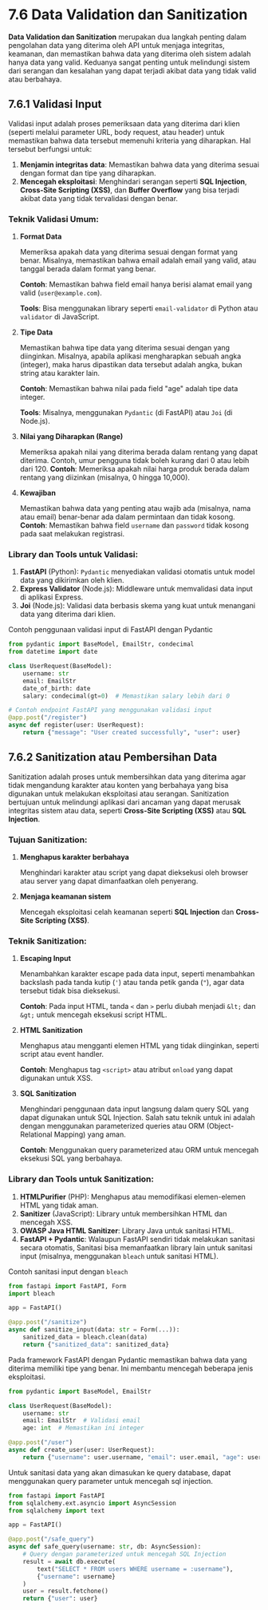 # 7.6 Data Validation dan Sanitization

**Data Validation dan Sanitization** merupakan dua langkah penting dalam pengolahan data yang diterima oleh API untuk menjaga integritas, keamanan, dan memastikan bahwa data yang diterima oleh sistem adalah hanya data yang valid. Keduanya sangat penting untuk melindungi sistem dari serangan dan kesalahan yang dapat terjadi akibat data yang tidak valid atau berbahaya.

## 7.6.1 Validasi Input

Validasi input adalah proses pemeriksaan data yang diterima dari klien (seperti melalui parameter URL, body request, atau header) untuk memastikan bahwa data tersebut memenuhi kriteria yang diharapkan. Hal tersebut berfungsi untuk:

1. **Menjamin integritas data**: Memastikan bahwa data yang diterima sesuai dengan format dan tipe yang diharapkan.
2. **Mencegah eksploitasi**: Menghindari serangan seperti **SQL Injection**, **Cross-Site Scripting (XSS)**, dan **Buffer Overflow** yang bisa terjadi akibat data yang tidak tervalidasi dengan benar.

### Teknik Validasi Umum:

1. **Format Data**
    
    Memeriksa apakah data yang diterima sesuai dengan format yang benar. Misalnya, memastikan bahwa email adalah email yang valid, atau tanggal berada dalam format yang benar.
    
    **Contoh**: Memastikan bahwa field email hanya berisi alamat email yang valid (`user@example.com`).
   
    **Tools**: Bisa menggunakan library seperti `email-validator` di Python atau `validator` di JavaScript.

2. **Tipe Data**
    
    Memastikan bahwa tipe data yang diterima sesuai dengan yang diinginkan. Misalnya, apabila aplikasi mengharapkan sebuah angka (integer), maka harus dipastikan data tersebut adalah angka, bukan string atau karakter lain.
    
    **Contoh**: Memastikan bahwa nilai pada field "age" adalah tipe data integer.
   
    **Tools**: Misalnya, menggunakan `Pydantic` (di FastAPI) atau `Joi` (di Node.js).

3. **Nilai yang Diharapkan (Range)**
    
    Memeriksa apakah nilai yang diterima berada dalam rentang yang dapat diterima. Contoh, umur pengguna tidak boleh kurang dari 0 atau lebih dari 120. **Contoh**: Memeriksa apakah nilai harga produk berada dalam rentang yang diizinkan (misalnya, 0 hingga 10,000).

4. **Kewajiban**
    
    Memastikan bahwa data yang penting atau wajib ada (misalnya, nama atau email) benar-benar ada dalam permintaan dan tidak kosong. **Contoh**: Memastikan bahwa field `username` dan `password` tidak kosong pada saat melakukan registrasi.

### **Library dan Tools untuk Validasi:**

1. **FastAPI** (Python): `Pydantic` menyediakan validasi otomatis untuk model data yang dikirimkan oleh klien.
2. **Express Validator** (Node.js): Middleware untuk memvalidasi data input di aplikasi Express.
3. **Joi** (Node.js): Validasi data berbasis skema yang kuat untuk menangani data yang diterima dari klien.

Contoh penggunaan validasi input di FastAPI dengan Pydantic

```python
from pydantic import BaseModel, EmailStr, condecimal
from datetime import date

class UserRequest(BaseModel):
    username: str
    email: EmailStr
    date_of_birth: date
    salary: condecimal(gt=0)  # Memastikan salary lebih dari 0

# Contoh endpoint FastAPI yang menggunakan validasi input
@app.post("/register")
async def register(user: UserRequest):
    return {"message": "User created successfully", "user": user}
```

## 7.6.2 Sanitization atau Pembersihan Data

Sanitization adalah proses untuk membersihkan data yang diterima agar tidak mengandung karakter atau konten yang berbahaya yang bisa digunakan untuk melakukan eksploitasi atau serangan. Sanitization bertujuan untuk melindungi aplikasi dari ancaman yang dapat merusak integritas sistem atau data, seperti **Cross-Site Scripting (XSS)** atau **SQL Injection**.

### Tujuan Sanitization:

1. **Menghapus karakter berbahaya**
    
    Menghindari karakter atau script yang dapat dieksekusi oleh browser atau server yang dapat dimanfaatkan oleh penyerang.
    
2. **Menjaga keamanan sistem**
    
    Mencegah eksploitasi celah keamanan seperti **SQL Injection** dan **Cross-Site Scripting (XSS)**.

### Teknik Sanitization:

1. **Escaping Input**
    
    Menambahkan karakter escape pada data input, seperti menambahkan backslash pada tanda kutip (`'`) atau tanda petik ganda (`"`), agar data tersebut tidak bisa dieksekusi.
    
    **Contoh**: Pada input HTML, tanda `<` dan `>` perlu diubah menjadi `&lt;` dan `&gt;` untuk mencegah eksekusi script HTML.
    
2. **HTML Sanitization**
    
    Menghapus atau mengganti elemen HTML yang tidak diinginkan, seperti script atau event handler.
    
    **Contoh**: Menghapus tag `<script>` atau atribut `onload` yang dapat digunakan untuk XSS.
    
3. **SQL Sanitization**
    
    Menghindari penggunaan data input langsung dalam query SQL yang dapat digunakan untuk SQL Injection. Salah satu teknik untuk ini adalah dengan menggunakan parameterized queries atau ORM (Object-Relational Mapping) yang aman.
    
    **Contoh**: Menggunakan query parameterized atau ORM untuk mencegah eksekusi SQL yang berbahaya.

### **Library dan Tools untuk Sanitization:**

1. **HTMLPurifier** (PHP): Menghapus atau memodifikasi elemen-elemen HTML yang tidak aman.
2. **Sanitizer** (JavaScript): Library untuk membersihkan HTML dan mencegah XSS.
3. **OWASP Java HTML Sanitizer**: Library Java untuk sanitasi HTML.
4. **FastAPI + Pydantic**: Walaupun FastAPI sendiri tidak melakukan sanitasi secara otomatis, Sanitasi bisa memanfaatkan library lain untuk sanitasi input (misalnya, menggunakan `bleach` untuk sanitasi HTML).

Contoh sanitasi input dengan `bleach`

```python
from fastapi import FastAPI, Form
import bleach

app = FastAPI()

@app.post("/sanitize")
async def sanitize_input(data: str = Form(...)):
    sanitized_data = bleach.clean(data)
    return {"sanitized_data": sanitized_data}
```

Pada framework FastAPI dengan Pydantic memastikan bahwa data yang diterima memiliki tipe yang benar. Ini membantu mencegah beberapa jenis eksploitasi.

```python
from pydantic import BaseModel, EmailStr

class UserRequest(BaseModel):
    username: str
    email: EmailStr  # Validasi email
    age: int  # Memastikan ini integer

@app.post("/user")
async def create_user(user: UserRequest):
    return {"username": user.username, "email": user.email, "age": user.age}

```

Untuk sanitasi data yang akan dimasukan ke query database, dapat menggunakan query parameter untuk mencegah sql injection.

```python
from fastapi import FastAPI
from sqlalchemy.ext.asyncio import AsyncSession
from sqlalchemy import text

app = FastAPI()

@app.post("/safe_query")
async def safe_query(username: str, db: AsyncSession):
    # Query dengan parameterized untuk mencegah SQL Injection
    result = await db.execute(
        text("SELECT * FROM users WHERE username = :username"),
        {"username": username}
    )
    user = result.fetchone()
    return {"user": user}

```